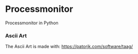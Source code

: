 # Processmonitor
Processmonitor in Python


### Ascii Art
The Ascii Art is made with: https://patorjk.com/software/taag/
